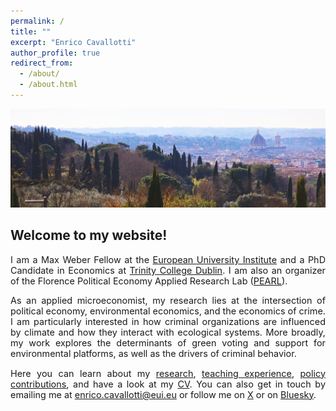```yaml
---
permalink: /
title: ""
excerpt: "Enrico Cavallotti"
author_profile: true
redirect_from: 
  - /about/
  - /about.html
---
```

<img src="/images/Badia-view-to-florence.x0c1736ab cropped.jpg" style="max-height: 55vh;">

## **Welcome to my website!**

<p style="font-size: 0.9rem; text-align: justify">I am a Max Weber Fellow at the <a href="https://www.eui.eu/en/home" target="_blank">European University Institute</a> and a PhD Candidate in Economics at <a href="https://www.tcd.ie/economics/" target="_blank">Trinity College Dublin</a>. I am also an organizer of the Florence Political Economy Applied Research Lab (<a href="https://www.eui.eu/research-hub?id=florence-pearl-florence-political-economy-applied-research-lab" target="_blank">PEARL</a>).</p>

<p style="font-size: 0.9rem; text-align: justify">As an applied microeconomist, my research lies at the intersection of political economy, environmental economics, and the economics of crime. I am particularly interested in how criminal organizations are influenced by climate and how they interact with ecological systems. More broadly, my work explores the determinants of green voting and support for environmental platforms, as well as the drivers of criminal behavior.</p>

<p style="font-size: 0.9rem; text-align: justify">Here you can learn about my <a href="https://enricocavallotti.github.io/research/">research</a>, <a href="https://enricocavallotti.github.io/teaching/">teaching experience</a>, <a href="https://enricocavallotti.github.io/policy/">policy contributions</a>, and have a look at my <a href="https://enricocavallotti.github.io/cv/">CV</a>. You can also get in touch by emailing me at <a href="mailto:enrico.cavallotti@eui.eu">enrico.cavallotti@eui.eu</a> or follow me on <a href="https://x.com/E_Cavallotti" target="_blank">X</a> or on <a href="https://bsky.app/profile/enricocavallotti.bsky.social" target="_blank">Bluesky</a>.</p>
